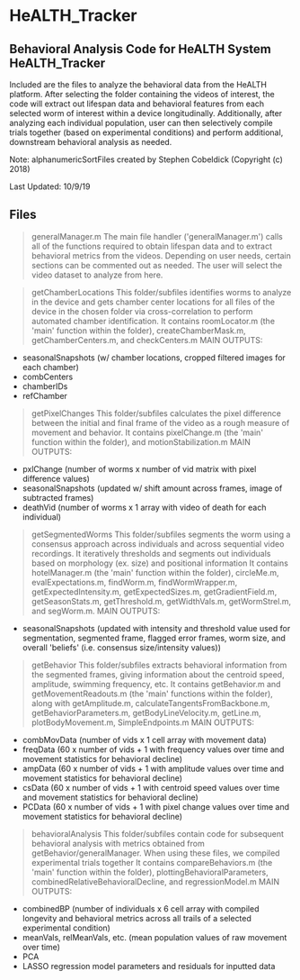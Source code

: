 # HeALTH_Tracker

Behavioral Analysis Code for HeALTH System
HeALTH_Tracker
------------------------------------------

Included are the files to analyze the behavioral data from the HeALTH platform. After selecting the folder containing the videos of interest, the code will extract out lifespan data and behavioral features from each selected worm of interest within a device longitudinally.
Additionally, after analyzing each individual population, user can then selectively compile trials together (based on experimental conditions) and perform additional, downstream behavioral analysis as needed. 

Note: alphanumericSortFiles created by Stephen Cobeldick (Copyright (c) 2018)

Last Updated: 10/9/19


Files
-------------------------------------------
> generalManager.m
The main file handler ('generalManager.m') calls all of the functions required to obtain lifespan data and to extract behavioral metrics from the videos. 
Depending on user needs, certain sections can be commented out as needed. The user will select the video dataset to analyze from here.

> getChamberLocations
This folder/subfiles identifies worms to analyze in the device and gets chamber center locations for all files of the device in the chosen folder via cross-correlation to perform automated chamber identification.
It contains roomLocator.m (the 'main' function within the folder), createChamberMask.m, getChamberCenters.m, and checkCenters.m
MAIN OUTPUTS: 
- seasonalSnapshots (w/ chamber locations, cropped filtered images for each chamber)
- combCenters
- chamberIDs
- refChamber

> getPixelChanges
This folder/subfiles calculates the pixel difference between the initial and final frame of the video as a rough measure of movement and behavior.
It contains pixelChange.m (the 'main' function within the folder), and motionStabilization.m
MAIN OUTPUTS: 
- pxlChange (number of worms x number of vid matrix with pixel difference values)
- seasonalSnapshots (updated w/ shift amount across frames, image of subtracted frames)
- deathVid (number of worms x 1 array with video of death for each individual)

> getSegmentedWorms
This folder/subfiles segments the worm using a consensus approach across individuals and across sequential video recordings. It iteratively thresholds and segments out individuals based on morphology (ex. size) and positional information
It contains hotelManager.m (the 'main' function within the folder), circleMe.m, evalExpectations.m, findWorm.m, findWormWrapper.m, getExpectedIntensity.m, getExpectedSizes.m, getGradientField.m, getSeasonStats.m, getThreshold.m, getWidthVals.m,
getWormStrel.m, and segWorm.m.
MAIN OUTPUTS:
- seasonalSnapshots (updated with intensity and threshold value used for segmentation, segmented frame, flagged error frames, worm size, and overall 'beliefs' (i.e. consensus size/intensity values))

> getBehavior
This folder/subfiles extracts behavioral information from the segmented frames, giving information about the centroid speed, amplitude, swimming frequency, etc.
It contains getBehavior.m and getMovementReadouts.m (the 'main' functions within the folder), along with getAmplitude.m, calculateTangentsFromBackbone.m, getBehaviorParameters.m, getBodyLineVelocity.m, getLine.m, plotBodyMovement.m, SimpleEndpoints.m
MAIN OUTPUTS:
- combMovData (number of vids x 1 cell array with movement data) 
- freqData (60 x number of vids + 1 with frequency values over time and movement statistics for behavioral decline)
- ampData (60 x number of vids + 1 with amplitude values over time and movement statistics for behavioral decline)
- csData (60 x number of vids + 1 with centroid speed values over time and movement statistics for behavioral decline)
- PCData (60 x number of vids + 1 with pixel change values over time and movement statistics for behavioral decline)

> behavioralAnalysis
This folder/subfiles contain code for subsequent behavioral analysis with metrics obtained from getBehavior/generalManager. When using these files, we compiled experimental trials together 
It contains compareBehaviors.m (the 'main' function within the folder), plottingBehavioralParameters, combinedRelativeBehavioralDecline, and regressionModel.m
MAIN OUTPUTS:
- combinedBP (number of individuals x 6 cell array with compiled longevity and behavioral metrics across all trails of a selected experimental condition)
- meanVals, relMeanVals, etc. (mean population values of raw movement over time)
- PCA
- LASSO regression model parameters and residuals for inputted data 
